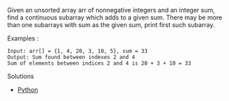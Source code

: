 Given an unsorted array arr of nonnegative integers and an integer sum, find a continuous subarray which adds to a given sum. There may be more than one subarrays with sum as the given sum, print first such subarray. 

Examples : 
```
Input: arr[] = {1, 4, 20, 3, 10, 5}, sum = 33
Output: Sum found between indexes 2 and 4
Sum of elements between indices 2 and 4 is 20 + 3 + 10 = 33
```

Solutions
 - [Python](solution.py)